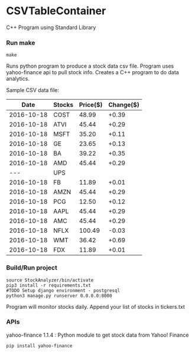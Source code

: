 # CSVTableContainer
C++ Program using Standard Library

### Run make
```
make
```

Runs python program to produce a stock data csv file. Program uses yahoo-finance api to pull stock info.
Creates a C++ program to do data analytics.

Sample CSV data file:

| Date| Stocks| Price($)| Change($) | 
| --- | --- | --- | ---  | 
| 2016-10-18| COST| 48.99| +0.39 | 
| 2016-10-18| ATVI| 45.44| +0.29 | 
| 2016-10-18| MSFT| 35.20| +0.11 | 
| 2016-10-18| GE| 23.65| +0.13 | 
| 2016-10-18| BA| 39.22| +0.35 | 
| 2016-10-18| AMD| 45.44| +0.29 | 
| ---| UPS| |  | 
| 2016-10-18| FB| 11.89| +0.01 | 
| 2016-10-18| AMZN| 45.44| +0.29 | 
| 2016-10-18| PCG| 12.50| +0.12 | 
| 2016-10-18| AAPL| 45.44| +0.29 | 
| 2016-10-18| AMC| 45.44| +0.29 | 
| 2016-10-18| NFLX| 100.49| -0.03 | 
| 2016-10-18| WMT| 36.42| +0.69 | 
| 2016-10-18| FDX| 11.89| +0.01 | 

### Build/Run project
```
source StockAnalyzer/bin/activate
pip3 install -r requirements.txt
#TODO Setup django environment - postgresql
python3 manage.py runserver 0.0.0.0:8000
```

Program will monitor stocks daily. Append your list of stocks in tickers.txt

### APIs
yahoo-finance 1.1.4 : Python module to get stock data from Yahoo! Finance

```
pip install yahoo-finance
```

